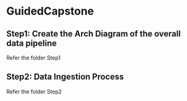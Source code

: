 # GuidedCapstone

## Step1: Create the Arch Diagram of the overall data pipeline
Refer the folder Step1

## Step2: Data Ingestion Process
Refer the folder Step2